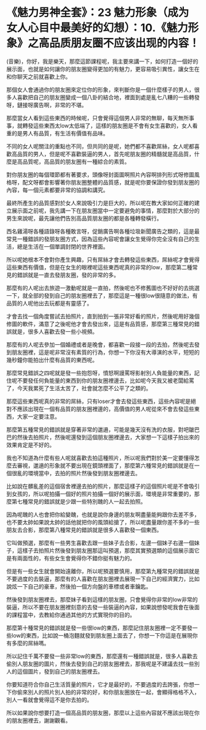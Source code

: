 # 《魅力男神全套》：23 魅力形象（成为女人心目中最美好的幻想）：10.《魅力形象》之高品质朋友圈不应该出现的内容！

(音樂)，你好，我是樂天，那麼這節課程呢，我主要來講一下，如何打造一個好的展示面，也就是如何讓你的朋友圈變得更加的有魅力，更容易吸引異性，讓女生在和你聊天之前就喜歡上你。

那個女人會通過你的朋友圈來定位你的形象，來判斷你是一個什麼樣子的男人，很多人喜歡把自己的朋友圈變成一個八卦的結合地，裡面到處是亂七八糟的一些轉發呀，鏈接呀廣告啊，非常的不堪。

那麼當女人看到這些東西的時候呢，只會覺得這個男人非常的無聊，每天無所事事，就轉發這些東西太low太低端了，這樣的朋友圈是不會有女生喜歡的，女人看重的是男人有品質，有生活有價值有品味。

不同的女人呢關注的重點也不同，但共同的是呢，她們都不喜歡屌絲，女人呢都喜歡高品質的男人，但是呢不喜歡裝逼的男人，首先呢朋友圈的精髓就是高品質，什麼是高品質呢，高品質的朋友圈有一種綜合的素質。

對你朋友圈的每個環節都有著要求，頭像呀封面圖啊照片內容啊排列形式呀修圖風格呀，配文呀都會影響著你朋友圈整體的品質感，就是呢你要保證你發到朋友圈的內容，每一個元素都要非常的協調和講究。

最終所產生的品質感對於女人來說吸引力是巨大的，所以呢在教大家如何正確的建立展示面之前呢，我先講一下在朋友圈當中一定要避免的事情，那麼對於大部分的男生來說呢，最先讓他們告別高品質朋友圈的都是各種轉發橫行。

西名雞湯呀各種語錄呀各種敢言呀，促銷廣告啊各種垃圾新聞廣告之類的，這是最常見一種錯誤的發朋友圈方式，因為這些內容呢會讓女生覺得你完全沒有自己的生活，總是生活在一個單調封閉的世界裡面。

所以呢她根本不會對你產生興趣，只有屌絲才會去轉發這些東西，屌絲呢才會覺得這些東西有價值，但是在女生的眼裡呢這些東西呢真的非常的low，那麼第二種常見的錯誤就是一直去發朋友圈，發的非常的多。

那麼有的人呢出去旅遊一激動呢就是一直拍，然後呢也不修舊圖也不好好的去挑選一下，就全部的發到自己的朋友圈裡去了，那麼這是一種很low很隨意的做法，有品質的人呢他出去玩都是有靈感了。

才會去找一個角度嘗試去拍照片，直到拍到一張非常好看的照片，然後呢用好幾個修圖的軟件，滿意了之後呢他才會去發出來，這是有品質感，那麼第三種常見的錯誤就是，很多人喜歡去發一些小視頻。

那麼有的人呢去參加一個婚禮或者是晚會，都喜歡一段接一段的去拍，然後呢去發到朋友圈裡，這是呢非常沒有素質的行為，你想一下你沒有大導演的水平，短短的幾秒鐘你能拍出什麼有品質的東西呢。

那麼常見錯誤之四呢就是發一些抱怨呀，憤怒啊謾罵呀影射別人負能量的東西，記住呢不要發任何負能量的東西到你的朋友圈裡邊去，比如呢今天我又被老闆給罵了，今天我累死了生活太苦了，社會就怎麼不公平了之類的。

那麼這些東西呢真的非常的屌絲，只有loser才會去發這些東西，這些內容呢是絕對不應該出現在一個有品質的朋友圈裡邊的，高價值的男人呢從來不會去發這些東西，大家一定要注意。

那麼第五種常見的錯誤就是穿著非常的邋遢，可能是幾天沒有洗的衣服，對吧皺巴巴的然後去拍照片，然後呢還發到這個朋友圈裡邊去，大家想一下這樣子拍出來的效果肯定是不好的。

我也不知道為什麼有些人呢就喜歡去拍這種照片，所以呢我們對於美一定要懂得怎麼去審視，邋遢的形象就不要出現在鏡頭裡面了，那麼第六種常見的錯誤就是在一個很亂的環境當中，去拍的照片然後發到朋友圈裡邊去。

比如說在髒亂差的這個宿舍裡邊去拍的照片，那麼這樣子的這個照片呢是不會吸引到女孩的，所以呢拍攝一個好的照片拍攝一個好的展示面，環境是非常重要的，那麼第七種常見的錯誤就是少跟一些特別醜的人一起去拍照。

因為呢醜的人也會把你給變醜，也就是說你身邊的朋友啊盡量能夠跟你去差不多，也不要太帥如果說太帥的話他就把你的風頭給搶了，所以呢盡量跟你差不多的一些朋友去合影，那麼第八種常見的錯誤就是很多人喜歡發一個東西。

它叫做預選，那麼有一些男生喜歡去跟一些妹子去合影，左邊一個妹子右邊一個妹子，這樣子去拍照片然後發到朋友圈那這叫預選，那麼其實預選類的這個展示面它是有兩面性的，有些女生會覺得你不錯你挺有魅力的。

但是有一些女生就會開始遠離你，所以呢預選要慎用，那麼第九種常見的錯誤就是不要過度的去裝逼，那麼有的人喜歡在朋友圈裡去展現一下自己的經濟實力，比如說炫一下自己的豪車，然後拍一個方向盤的車標或者車鑰匙。

然後發到朋友圈裡去，那麼妹子看到這樣的朋友圈，只會覺得你非常的low非常的裝逼，所以不要在朋友圈裡刻意的去發一些裝逼的內容，如果說想發呢我會在後面的課程當中，去教給你通過其他的方式實現你的目的。

那麼第十種常見的錯誤就是發一些很low的東西，那麼記住朋友圈裡一定不要發一些low的東西，比如說一桶泡麵就發到朋友圈上面去了，你想一下你這是在展現你有多麼的屌絲嗎。

所以記住千萬不要發一些非常low的東西，那麼還有一種錯誤就是，很多人喜歡去偷別人朋友圈的圖片，然後去發到自己的朋友圈裡去，那我呢是不建議去找一些別人的這個圖片，發到自己的朋友圈裡去。

你要知道符合你自己生活質量的照片，它才是最好的，不要過度的去誇張，你想一下你偷來別人的照片別人拍的非常的好，和你朋友圈放在一起，會顯得格格不入，別人一看就會覺得這不是你去拍的。

所以如果說你想要打造一個高品質的朋友圈，那麼以上這些內容就不應該出現在你的朋友圈裡去，謝謝觀看。
